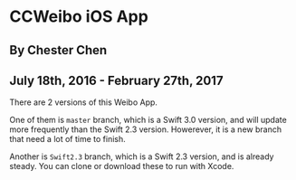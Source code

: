 # CCWeibo iOS App
## By Chester Chen
## July 18th, 2016 - February 27th, 2017

There are 2 versions of this Weibo App.

One of them is `master` branch, which is a Swift 3.0 version, and will update more frequently than the Swift 2.3 version. Howerever, it is a new branch that need a lot of time to finish.

Another is `Swift2.3` branch, which is a Swift 2.3 version, and is already steady. You can clone or download these to run with Xcode. 